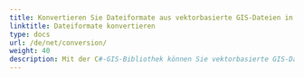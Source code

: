 ```yaml
---
title: Konvertieren Sie Dateiformate aus vektorbasierte GIS-Dateien in C#
linktitle: Dateiformate konvertieren
type: docs
url: /de/net/conversion/
weight: 40
description: Mit der C#-GIS-Bibliothek können Sie vektorbasierte GIS-Dateien in CSV, GeoJSON, GPX, KML, Shapefile, SHP, TopoJSON, GDB und andere Formate konvertieren.
---
```

